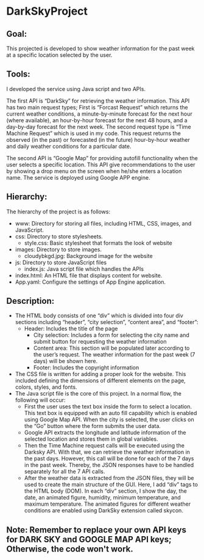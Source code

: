 # DarkSkyProject

## Goal: 
This projected is developed to show weather information for the past week at a specific location selected by the user.

## Tools:
I developed the service using Java script and two APIs. 

The first API is “DarkSky” for retrieving the weather information. This API has two main request types; First is “Forcast Request” which returns the current weather conditions, a minute-by-minute forecast for the next hour (where available), an hour-by-hour forecast for the next 48 hours, and a day-by-day forecast for the next week. The second request type is “Time Machine Request” which is used in my code. This request returns the observed (in the past) or forecasted (in the future) hour-by-hour weather and daily weather conditions for a particular date. 

The second API is “Google Map” for providing autofill functionality when the user selects a specific location. This API give recommendations to the user by showing a drop menu on the screen when he/she enters a location name. 
The service is deployed using Google APP engine. 

## Hierarchy:
The hierarchy of the project is as follows:
-	www: Directory for storing all files, including HTML, CSS, images, and JavaScript.
  -	css: Directory to store stylesheets.
    -	style.css: Basic stylesheet that formats the look of website
  -	images: Directory to store images.
    -	cloudybkgd.jpg: Background image for the website
  -	js: Directory to store JavaScript files
    -	index.js: Java script file which handles the APIs
  -	index.html: An HTML file that displays content for website.
-	App.yaml: Configure the settings of App Engine application.

## Description:
- The HTML body consists of one “div” which is divided into four div sections including “header”, “city selection”, “content area”, and “footer”:
  - Header: Includes the title of the page
    - City selection: Includes a form for selecting the city name and submit button for requesting the weather information
    - Content area: This section will be populated later according to the user’s request. The weather information for the past week (7 days) will be shown here.
    - Footer: Includes the copyright information
- The CSS file is written for adding a proper look for the website. This included defining the dimensions of different elements on the page, colors, styles, and fonts.
- The Java script file is the core of this project. In a normal flow, the following will occur:
  - First the user uses the text box inside the form to select a location. This text box is equipped with an auto fill capability which is enabled using Google Map API. When the city is selected, the user clicks on the “Go” button where the form submits the user data. 
  - Google API extracts the longitude and latitude information of the selected location and stores them in global variables. 
  - Then the Time Machine request calls will be executed using the Darksky API. With that, we can retrieve the weather information in the past days. However, this call will be done for each of the 7 days in the past week. Thereby, the JSON responses have to be handled separately for all the 7 API calls. 
  - After the weather data is extracted from the JSON files, they will be used to create the main structure of the GUI. Here, I add “div” tags to the HTML body (DOM). In each “div” section, I show the day, the date, an animated figure, humidity, minimum temperature, and maximum temperature. The animated figures for different weather conditions are enabled using DarkSky extension called skycon.
  
## Note: Remember to replace your own API keys for DARK SKY and GOOGLE MAP API keys; Otherwise, the code won't work. 

